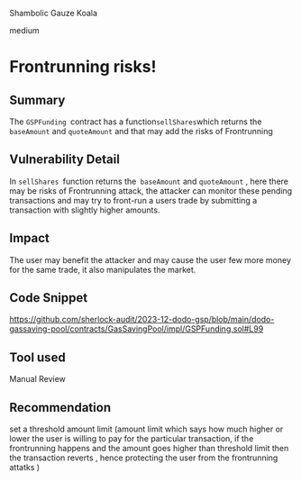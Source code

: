 Shambolic Gauze Koala

medium

# Frontrunning risks!

## Summary
The `GSPFunding `contract has a function` sellShares `which returns the `baseAmount` and `quoteAmount` and that may add the risks of Frontrunning 
## Vulnerability Detail
In `sellShares `function  returns the` baseAmount` and `quoteAmount` ,  here there may be risks of Frontrunning attack, the attacker can monitor these pending transactions and may try to front-run a users trade by submitting a transaction with slightly higher amounts.  
## Impact
The user may benefit the attacker and may cause the user few more money for the same trade, it also manipulates the market.
## Code Snippet
https://github.com/sherlock-audit/2023-12-dodo-gsp/blob/main/dodo-gassaving-pool/contracts/GasSavingPool/impl/GSPFunding.sol#L99
## Tool used

Manual Review

## Recommendation
set a threshold amount limit (amount limit which says how much higher or lower the user is willing to pay for the particular transaction, if the frontrunning happens and the amount goes higher than threshold limit then the transaction reverts , hence protecting the user from the frontrunning attatks ) 
